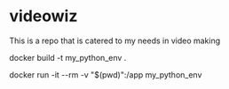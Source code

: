 # videowiz
This is a repo that is catered to my needs in video making

docker build -t my_python_env .

docker run -it --rm -v "$(pwd)":/app my_python_env